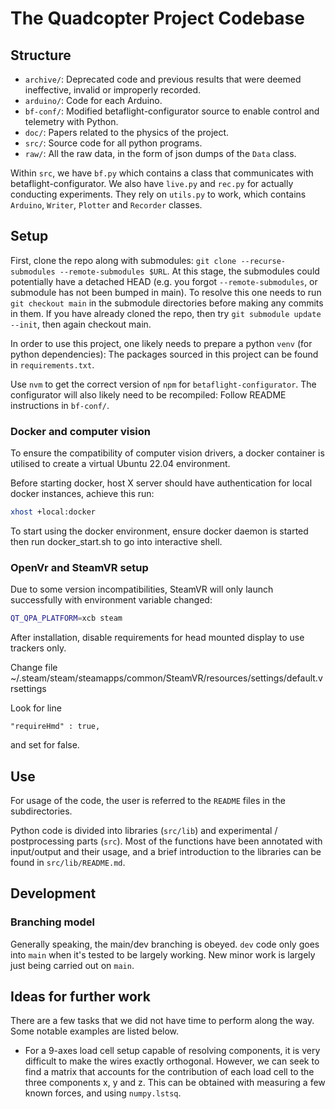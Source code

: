 # The Quadcopter Project Codebase

## Structure

- `archive/`: Deprecated code and previous results that were deemed ineffective,
  invalid or improperly recorded.
- `arduino/`: Code for each Arduino.
- `bf-conf/`: Modified betaflight-configurator source to enable control and
  telemetry with Python.
- `doc/`: Papers related to the physics of the project.
- `src/`: Source code for all python programs.
- `raw/`: All the raw data, in the form of json dumps of the `Data` class.

Within `src`, we have `bf.py` which contains a class that communicates with
betaflight-configurator. We also have `live.py` and `rec.py` for actually
conducting experiments. They rely on `utils.py` to work, which contains
`Arduino`, `Writer`, `Plotter` and `Recorder` classes.

## Setup

First, clone the repo along with submodules: `git clone --recurse-submodules
--remote-submodules $URL`.  At this stage, the submodules could potentially have
a detached HEAD (e.g. you forgot `--remote-submodules`, or submodule has not
been bumped in main).  To resolve this one needs to run `git checkout main` in
the submodule directories before making any commits in them.  If you have
already cloned the repo, then try `git submodule update --init`, then again
checkout main.

In order to use this project, one likely needs to prepare a python `venv` (for
python dependencies): The packages sourced in this project can be found in
`requirements.txt`. 

Use `nvm` to get the correct version of `npm` for `betaflight-configurator`. The
configurator will also likely need to be recompiled: Follow README instructions
in `bf-conf/`.

### Docker and computer vision
To ensure the compatibility of computer vision drivers, a docker container is utilised to create a virtual Ubuntu 22.04 environment. 

Before starting docker, host X server should have authentication for local docker instances, achieve this run:

```bash
xhost +local:docker
```

To start using the docker environment, ensure docker daemon is started then run docker_start.sh to go into interactive shell.

### OpenVr and SteamVR setup



Due to some version incompatibilities, SteamVR will only launch successfully with environment variable changed:
```bash
QT_QPA_PLATFORM=xcb steam
```
After installation, disable requirements for head mounted display to use trackers only. 

Change file ~/.steam/steam/steamapps/common/SteamVR/resources/settings/default.vrsettings

Look for line 
```
"requireHmd" : true,
```
and set for false.

## Use

For usage of the code, the user is referred to the `README` files in the
subdirectories.

Python code is divided into libraries (`src/lib`) and experimental /
postprocessing parts (`src`). Most of the functions have been annotated with
input/output and their usage, and a brief introduction to the libraries can be
found in `src/lib/README.md`.

## Development

### Branching model

Generally speaking, the main/dev branching is obeyed. `dev` code only goes into
`main` when it's tested to be largely working. New minor work is largely just
being carried out on `main`.

## Ideas for further work

There are a few tasks that we did not have time to perform along the way. Some
notable examples are listed below.

- For a 9-axes load cell setup capable of resolving components, it is very
  difficult to make the wires exactly orthogonal. However, we can seek to find a
  matrix that accounts for the contribution of each load cell to the three
  components x, y and z. This can be obtained with measuring a few known forces,
  and using `numpy.lstsq`.
